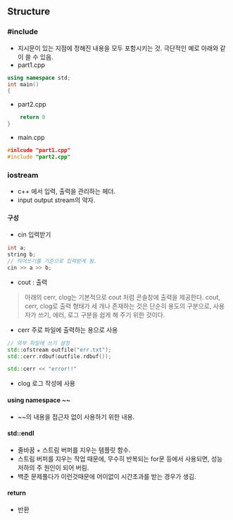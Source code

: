 ## Structure

### #include
- 지시문이 있는 지점에 정해진 내용을 모두 포함시키는 것.
극단적인 예로 아래와 같이 쓸 수 있음.
- part1.cpp
```cpp
using namespace std;
int main()
{
```
- part2.cpp
```cpp
    return 0
}
```
- main.cpp
```cpp
#inlcude "part1.cpp"
#include "part2.cpp"
```

### iostream
- c++ 에서 입력, 출력을 관리하는 헤더.
- input output stream의 약자.

#### 구성
- cin
입력받기
```cpp
int a;
string b;
// 띄어쓰기를 기준으로 입력받게 됨.
cin >> a >> b;
```

- cout : 출력

> 아래의 cerr, clog는 기본적으로 cout 처럼 콘솔창에 출력을 제공한다. cout, cerr, clog로 출력 형태가 세 개나 존재하는 것은 단순히 용도의 구분으로, 사용자가 쓰기, 에러, 로그 구분을 쉽게 해 주기 위한 것이다.
- cerr
주로 파일에 출력하는 용으로 사용 
```cpp
// 외부 파일에 쓰기 설정
std::ofstream outfile("err.txt");
std::cerr.rdbuf(outfile.rdbuf());

std::cerr << "error!!"
```
- clog
로그 작성에 사용


#### using namespace ~~
- ~~의 내용을 접근자 없이 사용하기 위한 내용.

#### std::endl
- 줄바꿈 + 스트림 버퍼를 지우는 템플릿 함수.
- 스트림 버퍼를 지우는 작업 때문에, 무수히 반복되는 for문 등에서 사용되면,
성능 저하의 주 원인이 되어 버림.
- 백준 문제풀다가 이런것때문에 어이없이 시간초과를 받는 경우가 생김.

#### return
- 반환